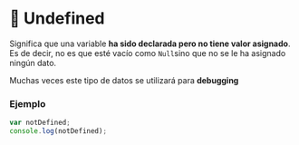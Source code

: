 # 🚫 Undefined

Significa que una variable **ha sido declarada pero no tiene valor asignado**. Es de decir, no es que esté vacío como `Null`sino que no se le ha asignado ningún dato.

Muchas veces este tipo de datos se utilizará para **debugging**

### Ejemplo

```javascript
var notDefined;
console.log(notDefined);
```
